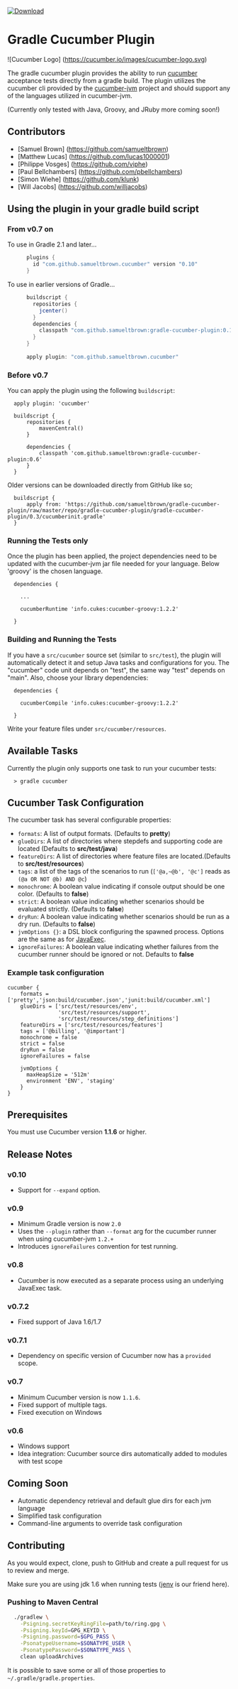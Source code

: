 [ ![Download](https://api.bintray.com/packages/viphe/maven/gradle-cucumber-plugin/images/download.svg) ](https://bintray.com/viphe/maven/gradle-cucumber-plugin/_latestVersion)

# Gradle Cucumber Plugin

![Cucumber Logo] (https://cucumber.io/images/cucumber-logo.svg)

The gradle cucumber plugin provides the ability to run [cucumber](http://cukes.info) acceptance tests directly
from a gradle build.  The plugin utilizes the cucumber cli provided by the [cucumber-jvm](https://github.com/cucumber/cucumber-jvm) project
and should support any of the languages utilized in cucumber-jvm.

(Currently only tested with Java, Groovy, and JRuby more coming soon!)

## Contributors

 * [Samuel Brown] (https://github.com/samueltbrown)
 * [Matthew Lucas] (https://github.com/lucas1000001)
 * [Philippe Vosges] (https://github.com/viphe)
 * [Paul Bellchambers] (https://github.com/pbellchambers)
 * [Simon Wiehe] (https://github.com/klunk)
 * [Will Jacobs] (https://github.com/willjacobs)

## Using the plugin in your gradle build script

### From v0.7 on

To use in Gradle 2.1 and later…

```groovy
      plugins {
        id "com.github.samueltbrown.cucumber" version "0.10"
      }
```

To use in earlier versions of Gradle…

```groovy
      buildscript {
        repositories {
          jcenter()
        }
        dependencies {
          classpath "com.github.samueltbrown:gradle-cucumber-plugin:0.10"
        }
      }
      
      apply plugin: "com.github.samueltbrown.cucumber"
```

### Before v0.7

You can apply the plugin using the following ```buildscript```:

      apply plugin: 'cucumber'

      buildscript {
          repositories {
              mavenCentral()
          }

          dependencies {
              classpath 'com.github.samueltbrown:gradle-cucumber-plugin:0.6'
          }
      }

Older versions can be downloaded directly from GitHub like so;

      buildscript {
          apply from: 'https://github.com/samueltbrown/gradle-cucumber-plugin/raw/master/repo/gradle-cucumber-plugin/gradle-cucumber-plugin/0.3/cucumberinit.gradle'
      }

### Running the Tests only

Once the plugin has been applied, the project dependencies need to be updated with the cucumber-jvm jar file needed for
your language.  Below 'groovy' is the chosen language.

      dependencies {

        ...

      	cucumberRuntime 'info.cukes:cucumber-groovy:1.2.2'

      }

### Building and Running the Tests

If you have a ```src/cucumber``` source set (similar to ```src/test```), the plugin will automatically detect it and
setup Java tasks and configurations for you. The "cucumber" code unit depends on "test", the same way "test" depends on
"main". Also, choose your library dependencies:

      dependencies {

      	cucumberCompile 'info.cukes:cucumber-groovy:1.2.2'

      }

Write your feature files under ```src/cucumber/resources```.

## Available Tasks

Currently the plugin only supports one task to run your cucumber tests:

      > gradle cucumber

## Cucumber Task Configuration

The cucumber task has several configurable properties:

* `formats`: A list of output formats. (Defaults to <b>pretty</b>)
* `glueDirs`: A list of directories where stepdefs and supporting code are located (Defaults to <b>src/test/java</b>)
* `featureDirs`: A list of directories where feature files are located.(Defaults to <b>src/test/resources</b>)
* `tags`: a list of the tags of the scenarios to run (`['@a,~@b', '@c']` reads as `(@a OR NOT @b) AND @c`)
* `monochrome`: A boolean value indicating if console output should be one color. (Defaults to <b>false</b>)
* `strict`: A boolean value indicating whether scenarios should be evaluated strictly. (Defaults to <b>false</b>)
* `dryRun`: A boolean value indicating whether scenarios should be run as a dry run. (Defaults to <b>false</b>)
* `jvmOptions {}`: a DSL block configuring the spawned process. Options are the same as for [JavaExec](http://www.gradle.org/docs/current/dsl/org.gradle.api.tasks.JavaExec.html).
* `ignoreFailures`: A boolean value indicating whether failures from the cucumber runner should be ignored or not. Defaults to <b>false</b>

### Example task configuration

    cucumber {
        formats = ['pretty','json:build/cucumber.json','junit:build/cucumber.xml']
        glueDirs = ['src/test/resources/env',
                    'src/test/resources/support',
                    'src/test/resources/step_definitions']
        featureDirs = ['src/test/resources/features']
        tags = ['@billing', '@important']
        monochrome = false
        strict = false
        dryRun = false
        ignoreFailures = false
        
        jvmOptions {
          maxHeapSize = '512m'
          environment 'ENV', 'staging'
        }
    }

## Prerequisites 

You must use Cucumber version <b>1.1.6</b> or higher.

## Release Notes

### v0.10

  * Support for `--expand` option.

### v0.9

  * Minimum Gradle version is now `2.0`
  * Uses the `--plugin` rather than `--format` arg for the cucumber runner when using cucumber-jvm `1.2.+`
  * Introduces `ignoreFailures` convention for test running.

### v0.8

  * Cucumber is now executed as a separate process using an underlying JavaExec task.

### v0.7.2

  * Fixed support of Java 1.6/1.7

### v0.7.1

  * Dependency on specific version of Cucumber now has a `provided` scope.

### v0.7

  * Minimum Cucumber version is now `1.1.6`.
  * Fixed support of multiple tags.
  * Fixed execution on Windows

### v0.6

  * Windows support           
  * Idea integration: Cucumber source dirs automatically added to modules with test scope

## Coming Soon

* Automatic dependency retrieval and default glue dirs for each jvm language
* Simplified task configuration
* Command-line arguments to override task configuration


## Contributing

As you would expect, clone, push to GitHub and create a pull request for us to review and merge.

Make sure you are using jdk 1.6 when running tests ([jenv](http://jenv.io/) is our friend here).

### Pushing to Maven Central

```sh
  ./gradlew \
    -Psigning.secretKeyRingFile=path/to/ring.gpg \
    -Psigning.keyId=GPG_KEYID \
    -Psigning.password=$GPG_PASS \
    -PsonatypeUsername=$SONATYPE_USER \
    -PsonatypePassword=$SONATYPE_PASS \
    clean uploadArchives
```

It is possible to save some or all of those properties to ```~/.gradle/gradle.properties```.

